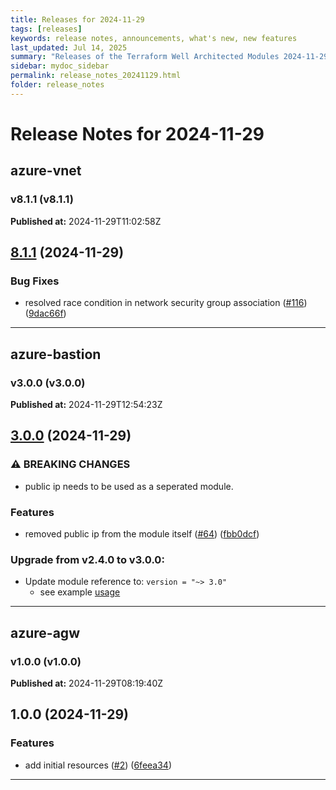 ```yaml
---
title: Releases for 2024-11-29
tags: [releases]
keywords: release notes, announcements, what's new, new features
last_updated: Jul 14, 2025
summary: "Releases of the Terraform Well Architected Modules 2024-11-29"
sidebar: mydoc_sidebar
permalink: release_notes_20241129.html
folder: release_notes
---
```


# Release Notes for 2024-11-29

## azure-vnet
### v8.1.1 (v8.1.1)
**Published at:** 2024-11-29T11:02:58Z

## [8.1.1](https://github.com/CloudNationHQ/terraform-azure-vnet/compare/v8.1.0...v8.1.1) (2024-11-29)


### Bug Fixes

* resolved race condition in network security group association ([#116](https://github.com/CloudNationHQ/terraform-azure-vnet/issues/116)) ([9dac66f](https://github.com/CloudNationHQ/terraform-azure-vnet/commit/9dac66f30866097f932590b640beb3ccae806f79))

---

## azure-bastion
### v3.0.0 (v3.0.0)
**Published at:** 2024-11-29T12:54:23Z

## [3.0.0](https://github.com/CloudNationHQ/terraform-azure-bastion/compare/v2.4.0...v3.0.0) (2024-11-29)


### ⚠ BREAKING CHANGES

* public ip needs to be used as a seperated module.

### Features

* removed public ip from the module itself ([#64](https://github.com/CloudNationHQ/terraform-azure-bastion/issues/64)) ([fbb0dcf](https://github.com/CloudNationHQ/terraform-azure-bastion/commit/fbb0dcf57ba243eb20fe9c6f02c3a8740b9ccb27))

### Upgrade from v2.4.0 to v3.0.0:

- Update module reference to: `version = "~> 3.0"`
  - see example [usage](https://github.com/CloudNationHQ/terraform-azure-bastion/blob/main/examples/complete/main.tf)

---

## azure-agw
### v1.0.0 (v1.0.0)
**Published at:** 2024-11-29T08:19:40Z

## 1.0.0 (2024-11-29)


### Features

* add initial resources ([#2](https://github.com/CloudNationHQ/terraform-azure-agw/issues/2)) ([6feea34](https://github.com/CloudNationHQ/terraform-azure-agw/commit/6feea3497af35a044464df5424c7dd3ccdbcbc07))

---

